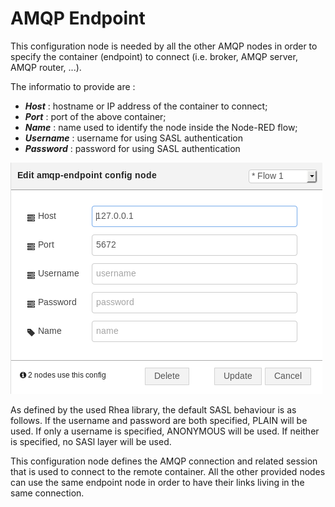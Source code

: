 # AMQP Endpoint

This configuration node is needed by all the other AMQP nodes in order to specify the container (endpoint) to connect (i.e. broker, AMQP server, AMQP router, ...).

The informatio to provide are :

* **_Host_** : hostname or IP address of the container to connect;
* **_Port_** : port of the above container;
* **_Name_** : name used to identify the node inside the Node-RED flow;
* **_Username_** : username for using SASL authentication
* **_Password_** : password for using SASL authentication

![AMQP endpoint node](images/amqp_endpoint_node.png)

As defined by the used Rhea library, the default SASL behaviour is as follows. If the username and password are both specified, PLAIN will be used. If only a username is specified, ANONYMOUS will be used. If neither is specified, no SASl layer will be used.

This configuration node defines the AMQP connection and related session that is used to connect to the remote container. All the other provided nodes can use the same endpoint node in order to have their links living in the same connection.
